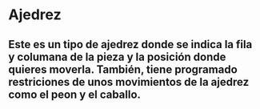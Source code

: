 # Ajedrez

## Este es un tipo de ajedrez donde se indica la fila y columana de la pieza y la posición donde quieres moverla. También, tiene programado restriciones de unos movimientos de la ajedrez como el peon y el caballo.
